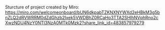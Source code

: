 Sturcture of project created by Miro: https://miro.com/welcomeonboard/bUN6dkpabTZKNXNYWXd2eHBkM3g5bnZLQ2dRVWRRM0dZdGhzb2Ixek5VWDBhZ0RCaHo3TTA2SHlhNVphRno2cXwzNDU4NzY0NTI3NzA0MTk0Mzk2?share_link_id=483857979279